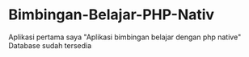 # Bimbingan-Belajar-PHP-Nativ
Aplikasi pertama saya "Aplikasi bimbingan belajar dengan php native"
Database sudah tersedia
